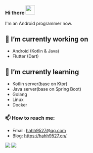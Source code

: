 ### Hi there <img src="https://raw.githubusercontent.com/wasabeef/wasabeef/master/icons/wave.gif" width="30px">
<!--👋-->
I'm an Android programmer now.

## 🔭 I’m currently working on
- Android (Kotlin & Java)
- Flutter (Dart)

## 🌱 I’m currently learning
- Kotlin server(base on Ktor)
- Java server(base on Spring Boot)
- Golang
- Linux
- Docker

### 📫 How to reach me:
- Email: hahh9527@qq.com
- Blog: https://hahh9527.cn/

<img src="https://github-readme-stats.vercel.app/api?username=HAHH9527&show_icons=true&count_private=true&hide=contribs&include_all_commits=true&theme=highcontrast&bg_color=30,2193b0,6dd5ed" />

<img src="https://github-readme-stats.vercel.app/api/top-langs/?username=HAHH9527&layout=compact&theme=highcontrast&bg_color=30,2193b0,6dd5ed" />

<!--
**HAHH9527/HAHH9527** is a ✨ _special_ ✨ repository because its `README.md` (this file) appears on your GitHub profile.

Here are some ideas to get you started:

- 🔭 I’m currently working on ...
- 🌱 I’m currently learning ...
- 👯 I’m looking to collaborate on ...
- 🤔 I’m looking for help with ...
- 💬 Ask me about ...
- 📫 How to reach me: ...
- 😄 Pronouns: ...
- ⚡ Fun fact: ...
-->
